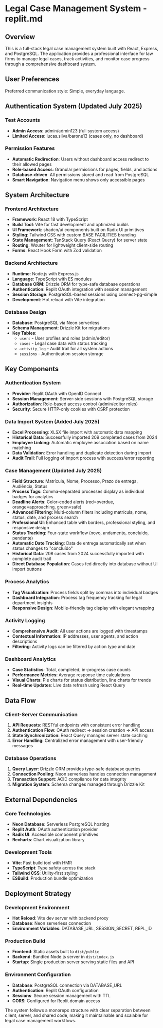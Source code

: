 # Legal Case Management System - replit.md

## Overview

This is a full-stack legal case management system built with React, Express, and PostgreSQL. The application provides a professional interface for law firms to manage legal cases, track activities, and monitor case progress through a comprehensive dashboard system.

## User Preferences

Preferred communication style: Simple, everyday language.

## Authentication System (Updated July 2025)

### Test Accounts
- **Admin Access**: admin/admin123 (full system access)
- **Limited Access**: lucas.silva/barone13 (cases only, no dashboard)

### Permission Features
- **Automatic Redirection**: Users without dashboard access redirect to their allowed pages
- **Role-based Access**: Granular permissions for pages, fields, and actions
- **Database-driven**: All permissions stored and read from PostgreSQL
- **Smart Navigation**: Navigation menu shows only accessible pages

## System Architecture

### Frontend Architecture
- **Framework**: React 18 with TypeScript
- **Build Tool**: Vite for fast development and optimized builds
- **UI Framework**: shadcn/ui components built on Radix UI primitives
- **Styling**: Tailwind CSS with custom BASE FACILITIES branding
- **State Management**: TanStack Query (React Query) for server state
- **Routing**: Wouter for lightweight client-side routing
- **Forms**: React Hook Form with Zod validation

### Backend Architecture
- **Runtime**: Node.js with Express.js
- **Language**: TypeScript with ES modules
- **Database ORM**: Drizzle ORM for type-safe database operations
- **Authentication**: Replit OAuth integration with session management
- **Session Storage**: PostgreSQL-based sessions using connect-pg-simple
- **Development**: Hot reload with Vite integration

### Database Design
- **Database**: PostgreSQL via Neon serverless
- **Schema Management**: Drizzle Kit for migrations
- **Key Tables**:
  - `users` - User profiles and roles (admin/editor)
  - `cases` - Legal case data with status tracking
  - `activity_log` - Audit trail for all system actions
  - `sessions` - Authentication session storage

## Key Components

### Authentication System
- **Provider**: Replit OAuth with OpenID Connect
- **Session Management**: Server-side sessions with PostgreSQL storage
- **Authorization**: Role-based access control (admin/editor roles)
- **Security**: Secure HTTP-only cookies with CSRF protection

### Data Import System (Added July 2025)
- **Excel Processing**: XLSX file import with automatic data mapping
- **Historical Data**: Successfully imported 209 completed cases from 2024
- **Employee Linking**: Automatic employee association based on name matching
- **Data Validation**: Error handling and duplicate detection during import
- **Audit Trail**: Full logging of import process with success/error reporting

### Case Management (Updated July 2025)
- **Field Structure**: Matrícula, Nome, Processo, Prazo de entrega, Audiência, Status
- **Process Tags**: Comma-separated processes display as individual badges for analytics
- **Deadline Alerts**: Color-coded alerts (red=overdue, orange=approaching, green=safe)
- **Advanced Filtering**: Multi-column filters including matrícula, nome, status, date, and process search
- **Professional UI**: Enhanced table with borders, professional styling, and responsive design
- **Status Tracking**: Four-state workflow (novo, andamento, concluido, pendente)
- **Automatic Date Tracking**: Data de entrega automatically set when status changes to "concluído"
- **Historical Data**: 208 cases from 2024 successfully imported with complete audit trail
- **Direct Database Population**: Cases fed directly into database without UI import buttons

### Process Analytics
- **Tag Visualization**: Process fields split by commas into individual badges
- **Dashboard Integration**: Process tag frequency tracking for legal department insights
- **Responsive Design**: Mobile-friendly tag display with elegant wrapping

### Activity Logging
- **Comprehensive Audit**: All user actions are logged with timestamps
- **Contextual Information**: IP addresses, user agents, and action descriptions
- **Filtering**: Activity logs can be filtered by action type and date

### Dashboard Analytics
- **Case Statistics**: Total, completed, in-progress case counts
- **Performance Metrics**: Average response time calculations
- **Visual Charts**: Pie charts for status distribution, line charts for trends
- **Real-time Updates**: Live data refresh using React Query

## Data Flow

### Client-Server Communication
1. **API Requests**: RESTful endpoints with consistent error handling
2. **Authentication Flow**: OAuth redirect → session creation → API access
3. **State Synchronization**: React Query manages server state caching
4. **Error Handling**: Centralized error management with user-friendly messages

### Database Operations
1. **Query Layer**: Drizzle ORM provides type-safe database queries
2. **Connection Pooling**: Neon serverless handles connection management
3. **Transaction Support**: ACID compliance for data integrity
4. **Migration System**: Schema changes managed through Drizzle Kit

## External Dependencies

### Core Technologies
- **Neon Database**: Serverless PostgreSQL hosting
- **Replit Auth**: OAuth authentication provider
- **Radix UI**: Accessible component primitives
- **Recharts**: Chart visualization library

### Development Tools
- **Vite**: Fast build tool with HMR
- **TypeScript**: Type safety across the stack
- **Tailwind CSS**: Utility-first styling
- **ESBuild**: Production bundle optimization

## Deployment Strategy

### Development Environment
- **Hot Reload**: Vite dev server with backend proxy
- **Database**: Neon serverless connection
- **Environment Variables**: DATABASE_URL, SESSION_SECRET, REPL_ID

### Production Build
- **Frontend**: Static assets built to `dist/public`
- **Backend**: Bundled Node.js server in `dist/index.js`
- **Startup**: Single production server serving static files and API

### Environment Configuration
- **Database**: PostgreSQL connection via DATABASE_URL
- **Authentication**: Replit OAuth configuration
- **Sessions**: Secure session management with TTL
- **CORS**: Configured for Replit domain access

The system follows a monorepo structure with clear separation between client, server, and shared code, making it maintainable and scalable for legal case management workflows.